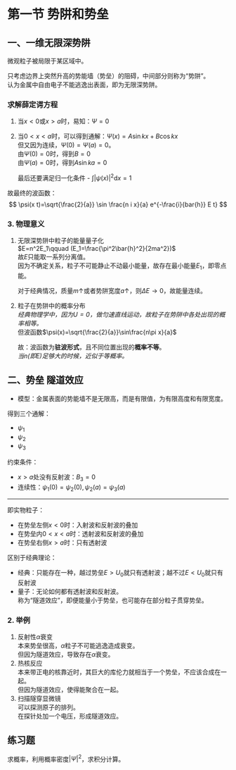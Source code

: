 # 第一节 势阱和势垒

## 一、一维无限深势阱

微观粒子被局限于某区域中。

只考虑边界上突然升高的势能墙（势垒）的阻碍，中间部分则称为“势阱”。  
认为金属中自由电子不能逃逸出表面，即为无限深势阱。

### 求解薛定谔方程

1. 当$x<0$或$x>a$时，易知：$\Psi=0$
2. 当$0<x<a$时，可以得到通解：$\Psi(x)=A\sin kx+B\cos kx$  
   但又因为连续，$\Psi(0)=\Psi(a)=0$。  
   由$\Psi(0)=0$时，得到$B=0$  
   由$\Psi(a)=0$时，得到$A\sin ka=0$

   最后还要满足归一化条件 - $\int|\psi(x)|^2\textrm{d}x=1$

故最终的波函数：
$$
\psi(x t)=\sqrt{\frac{2}{a}} \sin \frac{n i x}{a} e^{-\frac{i}{bar{h}} E t}
$$

### 3. 物理意义

1. 无限深势阱中粒子的能量量子化  
   $E=n^2E_1\qquad (E_1=\frac{\pi^2\bar{h}^2}{2ma^2})$  
   故$E$只能取一系列分离值。  
   因为不确定关系，粒子不可能静止不动最小能量，故存在最小能量$E_1$，即零点能。

   对于经典情况，质量$m\uparrow$或者势阱宽度$a\uparrow$，则$\Delta E\to0$，故能量连续。
2. 粒子在势阱中的概率分布  
   *经典物理学中，因为$U=0$，做匀速直线运动，故粒子在势阱中各处出现的概率相等。*  
   但波函数$\psi(x)=\sqrt{\frac{2}{a}}\sin\frac{n\pi x}{a}$

   故：波函数为**驻波形式**，且不同位置出现的**概率不等**。  
   *当$n$(即$E$)足够大的时候，近似于等概率。*

## 二、势垒 隧道效应

* 模型：金属表面的势能墙不是无限高，而是有限值，为有限高度和有限宽度。

得到三个通解：

* $\psi_1$
* $\psi_2$
* $\psi_3$

约束条件：

* $x>a$处没有反射波：$B_3=0$
* 连续性：$\psi_1(0)=\psi_2(0), \psi_2(a)=\psi_3(a)$

---

即实物粒子：

* 在势垒左侧$x<0$时：入射波和反射波的叠加
* 在势垒内$0<x<a$时：透射波和反射波的叠加
* 在势垒右侧$x>a$时：只有透射波

区别于经典理论：

* 经典：只能存在一种，越过势垒$E>U_0$就只有透射波；越不过$E<U_0$就只有反射波
* 量子：无论如何都有透射波和反射波。  
  称为“隧道效应”，即便能量小于势垒，也可能存在部分粒子贯穿势垒。

### 2. 举例

1. 反射性$\alpha$衰变  
   本来势垒很高，$\alpha$粒子不可能逃逸造成衰变。  
   但因为隧道效应，导致存在$\alpha$衰变。
2. 热核反应  
   本来带正电的核靠近时，其巨大的库伦力就相当于一个势垒，不应该合成在一起。  
   但因为隧道效应，使得能聚合在一起。
3. 扫描隧穿显微镜  
   可以探测原子的排列。  
   在探针处加一个电压，形成隧道效应。

## 练习题

求概率，利用概率密度$|\Psi|^2$，求积分计算。